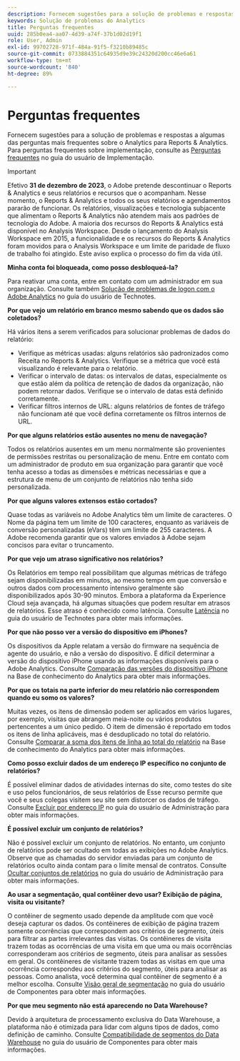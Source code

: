 ```yaml
---
description: Fornecem sugestões para a solução de problemas e respostas a algumas das perguntas mais frequentes sobre o Analytics.
keywords: Solução de problemas do Analytics
title: Perguntas frequentes
uuid: 285b0ea4-aa07-4d39-a74f-37b1d02d19f1
role: User, Admin
exl-id: 99702728-971f-484a-91f5-f3210b89485c
source-git-commit: 0733884351c64935d9e39c24320d200cc46e6a61
workflow-type: tm+mt
source-wordcount: '840'
ht-degree: 89%

---
```


# Perguntas frequentes

Fornecem sugestões para a solução de problemas e respostas a algumas das perguntas mais frequentes sobre o Analytics para Reports &amp; Analytics. Para perguntas frequentes sobre implementação, consulte as [Perguntas frequentes](/help/implement/faq.md) no guia do usuário de Implementação.

>[!IMPORTANT]
>Efetivo **31 de dezembro de 2023**, o Adobe pretende descontinuar o Reports &amp; Analytics e seus relatórios e recursos que o acompanham. Nesse momento, o Reports &amp; Analytics e todos os seus relatórios e agendamentos pararão de funcionar. Os relatórios, visualizações e tecnologia subjacente que alimentam o Reports &amp; Analytics não atendem mais aos padrões de tecnologia do Adobe. A maioria dos recursos do Reports &amp; Analytics está disponível no Analysis Workspace. Desde o lançamento do Analysis Workspace em 2015, a funcionalidade e os recursos do Reports &amp; Analytics foram movidos para o Analysis Workspace e um limite de paridade de fluxo de trabalho foi atingido. Este aviso explica o processo do fim da vida útil.

**Minha conta foi bloqueada, como posso desbloqueá-la?**

Para reativar uma conta, entre em contato com um administrador em sua organização. Consulte também [Solução de problemas de logon com o Adobe Analytics](/help/technotes/troubleshoot-login.md) no guia do usuário de Technotes.

**Por que vejo um relatório em branco mesmo sabendo que os dados são coletados?**

Há vários itens a serem verificados para solucionar problemas de dados do relatório:

* Verifique as métricas usadas: alguns relatórios são padronizados como Receita no Reports &amp; Analytics. Verifique se a métrica que você está visualizando é relevante para o relatório.
* Verificar o intervalo de datas: os intervalos de datas, especialmente os que estão além da política de retenção de dados da organização, não podem retornar dados. Verifique se o intervalo de datas está definido corretamente.
* Verificar filtros internos de URL: alguns relatórios de fontes de tráfego não funcionam até que você defina corretamente os filtros internos de URL.

**Por que alguns relatórios estão ausentes no menu de navegação?**

Todos os relatórios ausentes em um menu normalmente são provenientes de permissões restritas ou personalização de menu. Entre em contato com um administrador de produto em sua organização para garantir que você tenha acesso a todas as dimensões e métricas necessárias e que a estrutura de menu de um conjunto de relatórios não tenha sido personalizada.

**Por que alguns valores extensos estão cortados?**

Quase todas as variáveis no Adobe Analytics têm um limite de caracteres. O Nome da página tem um limite de 100 caracteres, enquanto as variáveis de conversão personalizadas (eVars) têm um limite de 255 caracteres. A Adobe recomenda garantir que os valores enviados à Adobe sejam concisos para evitar o truncamento.

**Por que vejo um atraso significativo nos relatórios?**

Os Relatórios em tempo real possibilitam que algumas métricas de tráfego sejam disponibilizadas em minutos, ao mesmo tempo em que conversão e outros dados com processamento intensivo geralmente são disponibilizados após 30-90 minutos. Embora a plataforma da Experience Cloud seja avançada, há algumas situações que podem resultar em atrasos de relatórios. Esse atraso é conhecido como latência. Consulte [Latência](/help/technotes/latency.md) no guia do usuário de Technotes para obter mais informações.

**Por que não posso ver a versão do dispositivo em iPhones?**

Os dispositivos da Apple relatam a versão do firmware na sequência de agente do usuário, e não a versão do dispositivo. É difícil determinar a versão do dispositivo iPhone usando as informações disponíveis para o Adobe Analytics. Consulte [Comparação das versões do dispositivo iPhone](https://helpx.adobe.com/br/analytics/kb/comparing-iphone-device-versions.html) na Base de conhecimento do Analytics para obter mais informações.

**Por que os totais na parte inferior do meu relatório não correspondem quando eu somo os valores?**

Muitas vezes, os itens de dimensão podem ser aplicados em vários lugares, por exemplo, visitas que abrangem meia-noite ou vários produtos pertencentes a um único pedido. O item de dimensão é reportado em todos os itens de linha aplicáveis, mas é desduplicado no total do relatório. Consulte [Comparar a soma dos itens de linha ao total do relatório](https://helpx.adobe.com/br/analytics/kb/sum-line-items-different-from-total.html) na Base de conhecimento do Analytics para obter mais informações.

**Como posso excluir dados de um endereço IP específico no conjunto de relatórios?**

É possível eliminar dados de atividades internas do site, como testes do site e uso pelos funcionários, de seus relatórios de Esse recurso permite que você e seus colegas visitem seu site sem distorcer os dados de tráfego. Consulte [Excluir por endereço IP](/help/admin/admin/exclude-ip.md) no guia do usuário de Administração para obter mais informações.

**É possível excluir um conjunto de relatórios?**

Não é possível excluir um conjunto de relatórios. No entanto, um conjunto de relatórios pode ser ocultado em todas as exibições no Adobe Analytics. Observe que as chamadas do servidor enviadas para um conjunto de relatórios oculto ainda contam para o limite mensal de contratos. Consulte [Ocultar conjuntos de relatórios](/help/admin/company/c-hide-report-suites.md) no guia do usuário de Administração para obter mais informações.

**Ao usar a segmentação, qual contêiner devo usar? Exibição de página, visita ou visitante?**

O contêiner de segmento usado depende da amplitude com que você deseja capturar os dados. Os contêineres de exibição de página trazem somente ocorrências que correspondem aos critérios de segmento, úteis para filtrar as partes irrelevantes das visitas. Os contêineres de visita trazem todas as ocorrências de uma visita em que uma ou mais ocorrências corresponderam aos critérios de segmento, úteis para analisar as sessões em geral. Os contêineres de visitante trazem todas as visitas em que uma ocorrência correspondeu aos critérios do segmento, úteis para analisar as pessoas. Como analista, você determina qual contêiner de segmento é a melhor escolha. Consulte [Visão geral de segmentação](/help/components/segmentation/seg-overview.md) no guia do usuário de Componentes para obter mais informações.

**Por que meu segmento não está aparecendo no Data Warehouse?**

Devido à arquitetura de processamento exclusiva do Data Warehouse, a plataforma não é otimizada para lidar com alguns tipos de dados, como definição de caminho. Consulte [Compatibilidade de segmentos do Data Warehouse](/help/components/segmentation/seg-reference/seg-compatibility.md) no guia do usuário de Componentes para obter mais informações.
